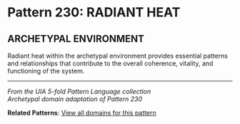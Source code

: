 # Pattern 230: RADIANT HEAT

## ARCHETYPAL ENVIRONMENT

Radiant heat within the archetypal environment provides essential patterns and relationships that contribute to the overall coherence, vitality, and functioning of the system.

---

*From the UIA 5-fold Pattern Language collection*  
*Archetypal domain adaptation of Pattern 230*

**Related Patterns**: [View all domains for this pattern](../../UIA/md/T230%20RADIANT%20HEAT.md)
